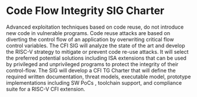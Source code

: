 # Code Flow Integrity SIG Charter

Advanced exploitation techniques based on code reuse, do not introduce new code in vulnerable programs. Code reuse attacks are based on diverting the control flow of an application by overwriting critical flow control variables. The CFI SIG will analyze the state of the art and develop the RISC-V strategy to mitigate or prevent code re-use attacks. It will select the preferred potential solutions including ISA extensions that can be used by privileged and unprivileged programs to protect the integrity of their control-flow.  The SIG will develop a CFI TG Charter that will define the required written documentation, threat models, executable model, prototype implementations including SW PoCs , toolchain support, and compliance suite for a RISC-V CFI extension. 
